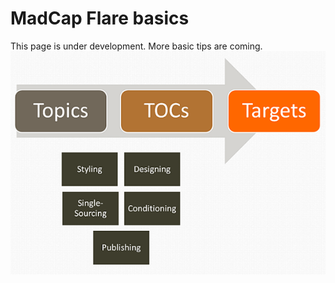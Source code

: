 # MadCap Flare basics  

This page is under development. More basic tips are coming. 
![Basic Workflow Diagram for Flare.](Flare_Workflow.png)